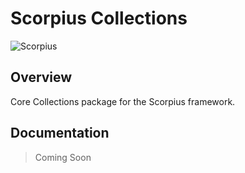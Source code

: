 # Scorpius Collections

![Scorpius][1]

## Overview
Core Collections package for the Scorpius framework.

## Documentation
> Coming Soon

[1]: https://raw.githubusercontent.com/scorpiusjs/graphics/master/logos/scorpiusjs-logo.png


